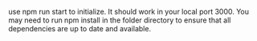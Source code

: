 use npm run start to initialize. It should work in your local port 3000. You may need to run npm install in the folder directory to ensure that all dependencies are up to date and available.
